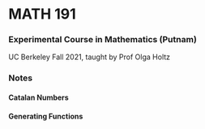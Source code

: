 # MATH 191
### Experimental Course in Mathematics (Putnam)
UC Berkeley Fall 2021, taught by Prof Olga Holtz

### Notes

#### Catalan Numbers

#### Generating Functions
